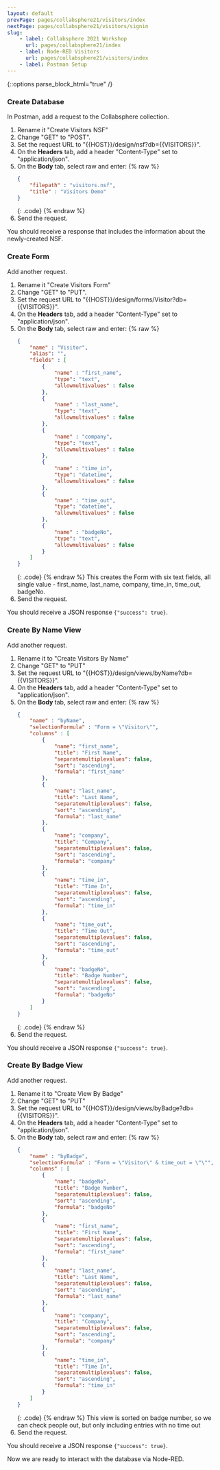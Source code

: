 ```yaml
---
layout: default
prevPage: pages/collabsphere21/visitors/index
nextPage: pages/collabsphere21/visitors/signin
slug:
    - label: Collabsphere 2021 Workshop
      url: pages/collabsphere21/index
    - label: Node-RED Visitors
      url: pages/collabsphere21/visitors/index
    - label: Postman Setup
---
```


{::options parse_block_html="true" /}

### Create Database
In Postman, add a request to the Collabsphere collection.

1. Rename it "Create Visitors NSF"
2. Change "GET" to "POST".
3. Set the request URL to "&#123;&#123;HOST&#125;&#125;/design/nsf?db=&#123;&#123;VISITORS&#125;&#125;".
4. On the **Headers** tab, add a header "Content-Type" set to "application/json".
5. On the **Body** tab, select raw and enter:
    {% raw %}
    ~~~json
    {
        "filepath" : "visitors.nsf",
        "title" : "Visitors Demo"
    }
    ~~~
    {: .code}
    {% endraw %}
6. Send the request.

You should receive a response that includes the information about the newly-created NSF.

### Create Form

Add another request.

1. Rename it "Create Visitors Form"
2. Change "GET" to "PUT".
3. Set the request URL to "&#123;&#123;HOST&#125;&#125;/design/forms/Visitor?db=&#123;&#123;VISITORS&#125;&#125;".
4. On the **Headers** tab, add a header "Content-Type" set to "application/json".
5. On the **Body** tab, select raw and enter:
    {% raw %}
    ~~~json
    {
        "name" : "Visitor",
        "alias": "",
        "fields" : [
            {
                "name" : "first_name",
                "type": "text",
                "allowmultivalues" : false
            },
            {
                "name" : "last_name",
                "type": "text",
                "allowmultivalues" : false
            },
            {
                "name" : "company",
                "type": "text",
                "allowmultivalues" : false
            },
            {
                "name" : "time_in",
                "type": "datetime",
                "allowmultivalues" : false
            },
            {
                "name" : "time_out",
                "type": "datetime",
                "allowmultivalues" : false
            },
            {
                "name" : "badgeNo",
                "type": "text",
                "allowmultivalues" : false
            }
        ]
    }
    ~~~
    {: .code}
    {% endraw %}
    This creates the Form with six text fields, all single value - first_name, last_name, company, time_in, time_out, badgeNo.
6. Send the request.

You should receive a JSON response `{"success": true}`.

### Create By Name View
Add another request.

1. Rename it to "Create Visitors By Name"
2. Change "GET" to "PUT"
3. Set the request URL to "&#123;&#123;HOST&#125;&#125;/design/views/byName?db=&#123;&#123;VISITORS&#125;&#125;".
4. On the **Headers** tab, add a header "Content-Type" set to "application/json".
5. On the **Body** tab, select raw and enter:
    {% raw %}
    ~~~json
    {
        "name" : "byName",
        "selectionFormula" : "Form = \"Visitor\"",
        "columns" : [
	    	{
		    	"name": "first_name",
			    "title": "First Name",
			    "separatemultiplevalues": false,
		    	"sort": "ascending",
	    		"formula": "first_name"
    		},
            {
	    		"name": "last_name",
		    	"title": "Last Name",
			    "separatemultiplevalues": false,
    			"sort": "ascending",
	    		"formula": "last_name"
		    },
            {
	    		"name": "company",
		    	"title": "Company",
			    "separatemultiplevalues": false,
    			"sort": "ascending",
	    		"formula": "company"
		    },
            {
	    		"name": "time_in",
		    	"title": "Time In",
			    "separatemultiplevalues": false,
    			"sort": "ascending",
	    		"formula": "time_in"
		    },
            {
	    		"name": "time_out",
		    	"title": "Time Out",
			    "separatemultiplevalues": false,
    			"sort": "ascending",
	    		"formula": "time_out"
		    },
            {
	    		"name": "badgeNo",
		    	"title": "Badge Number",
			    "separatemultiplevalues": false,
    			"sort": "ascending",
	    		"formula": "badgeNo"
    		}
        ]
    }
    ~~~
    {: .code}
    {% endraw %}
6. Send the request.

You should receive a JSON response `{"success": true}`.

### Create By Badge View
Add another request.

1. Rename it to "Create View By Badge"
2. Change "GET" to "PUT"
3. Set the request URL to "&#123;&#123;HOST&#125;&#125;/design/views/byBadge?db=&#123;&#123;VISITORS&#125;&#125;".
4. On the **Headers** tab, add a header "Content-Type" set to "application/json".
5. On the **Body** tab, select raw and enter:
    {% raw %}
    ~~~json
    {
        "name" : "byBadge",
        "selectionFormula" : "Form = \"Visitor\" & time_out = \"\"",
        "columns" : [
            {
		    	"name": "badgeNo",
			    "title": "Badge Number",
    			"separatemultiplevalues": false,
	    		"sort": "ascending",
		    	"formula": "badgeNo"
		    },
    		{
	    		"name": "first_name",
		    	"title": "First Name",
			    "separatemultiplevalues": false,
    			"sort": "ascending",
	    		"formula": "first_name"
		    },
            {
	    		"name": "last_name",
		    	"title": "Last Name",
			    "separatemultiplevalues": false,
        		"sort": "ascending",
		    	"formula": "last_name"
		    },
            {
	    		"name": "company",
		    	"title": "Company",
			    "separatemultiplevalues": false,
    			"sort": "ascending",
	    		"formula": "company"
		    },
            {
	    		"name": "time_in",
		    	"title": "Time In",
			    "separatemultiplevalues": false,
    			"sort": "ascending",
	    		"formula": "time_in"
		    }
        ]
    }
    ~~~
    {: .code}
    {% endraw %}
    This view is sorted on badge number, so we can check people out, but only including entries with no time out
6. Send the request.

You should receive a JSON response `{"success": true}`.

Now we are ready to interact with the database via Node-RED.